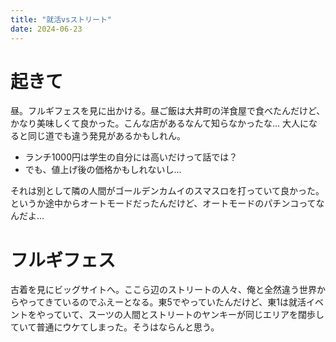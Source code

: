 ```yaml
---
title: "就活vsストリート"
date: 2024-06-23
---
```


# 起きて
昼。フルギフェスを見に出かける。昼ご飯は大井町の洋食屋で食べたんだけど、かなり美味しくて良かった。こんな店があるなんて知らなかったな... 大人になると同じ道でも違う発見があるかもしれん。
- ランチ1000円は学生の自分には高いだけって話では？
- でも、値上げ後の価格かもしれないし...

それは別として隣の人間がゴールデンカムイのスマスロを打っていて良かった。というか途中からオートモードだったんだけど、オートモードのパチンコってなんだよ...

# フルギフェス

古着を見にビッグサイトへ。ここら辺のストリートの人々、俺と全然違う世界からやってきているのでふえーとなる。東5でやっていたんだけど、東1は就活イベントをやっていて、スーツの人間とストリートのヤンキーが同じエリアを闊歩していて普通にウケてしまった。そうはならんと思う。


